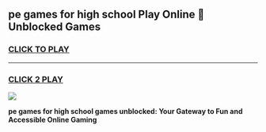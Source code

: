 
## pe games for high school Play Online 👋 Unblocked Games
<h3>
<a href="https://news.freeplayer.one?title=pe_games_for_high_school&ref=17GH">CLICK TO PLAY</a></h3>
<hr>

<h3>
<a href="https://news.freeplayer.one?title=pe_games_for_high_school&ref=17GH">CLICK 2 PLAY</a>
  
</h3>

<a href="https://news.freeplayer.one?title=pe_games_for_high_school&ref=17GH/"><img src="https://clearcache.store/games.png"></a>


**pe games for high school games unblocked: Your Gateway to Fun and Accessible Online Gaming**
